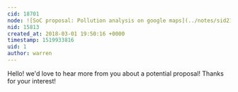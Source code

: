 ```yaml
---
cid: 18701
node: ![SoC proposal: Pollution analysis on google maps](../notes/sid2111995/02-25-2018/soc-proposal-pollution-analysis-on-google-maps)
nid: 15813
created_at: 2018-03-01 19:50:16 +0000
timestamp: 1519933816
uid: 1
author: warren
---
```


Hello! we'd love to hear more from you about a potential proposal! Thanks for your interest!